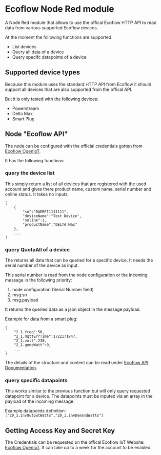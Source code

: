 # Ecoflow Node Red module

A Node Red module that allows to use the offical Ecoflow HTTP API to read data from various supported Ecoflow devices.

At the moment the following functions are supported:
- List devices
- Query all data of a device
- Query specifc datapoints of a device

## Supported device types

Because this module uses the standard HTTP API from Ecoflow it should support all devices that are also supported from the offical API.

But it is only tested with the following devices:
- Powerstream
- Delta Max
- Smart Plug

## Node "Ecoflow API"

The node can be configured with the official credentials gotten from [Ecoflow OpenIoT](https://developer-eu.ecoflow.com).

It has the following functions:

### query the device list

This simply return a list of all devices that are registered with the used account and gives there product name, custom name, serial number and online status.
It takes no inputs.

```
[
    {
        "sn":"DAEBF11111111",
        "deviceName":"Test Device",
        "online":1,
        "productName":"DELTA Max"
    },
    ...
]
```

### query QuotaAll of a device

The returns all data that can be queried for a specific device. It needs the serial number of the device as input.

This serial number is read from the node configuration or the incoming message in the following priority:
1. node configuration (Serial Number field)
2. msg.sn
3. msg.payload

It returns the queried data as a json object in the message payload.

Example for data from a smart plug:
```
{
    "2_1.freq":50,
    "2_1.mqttErrTime":1722171847,
    "2_1.volt":238,
    "2_1.geneWatt":0,
    ...
}
```

The details of the structure and content can be read under [Ecoflow API Documentation](https://developer-eu.ecoflow.com/us/document/generalInfo).

### query specific datapoints

This works similar to the previous function but will only query requested datapoint for a device.
The datapoints must be inputed via an array in the payload of the incoming message.

Example datapoints definition: `["20_1.invOutputWatts","20_1.invDemandWatts"]`

## Getting Access Key and Secret Key

The Credentials can be requested on the offical Ecoflow IoT Website: [Ecoflow OpenIoT](https://developer-eu.ecoflow.com).
It can take up to a week for the account to be enabled.
